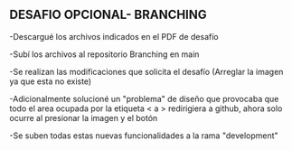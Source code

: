 ## DESAFIO OPCIONAL- BRANCHING 

 -Descargué los archivos indicados en el PDF de desafío

 -Subí los archivos al repositorio Branching en main 

 -Se realizan las modificaciones que solicita el desafío (Arreglar la imagen ya que esta no existe)

 -Adicionalmente solucioné un "problema" de diseño que provocaba que todo el area ocupada por la etiqueta < a > redirigiera a github, ahora solo ocurre al presionar la imagen y el botón

 -Se suben todas estas nuevas funcionalidades a la rama "development"



